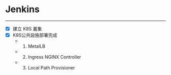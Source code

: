 # Jenkins
---
- [x] 建立 K8S 叢集
- [x] K8S公共設施部署完成
  - 1. MetalLB
  - 2. Ingress NGINX Controller
  - 3. Local Path Provisioner
 
